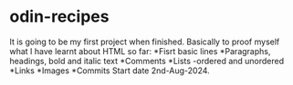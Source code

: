 # odin-recipes
It is going to be my first project when finished. Basically to proof myself what I have learnt about HTML so far:
*Fisrt basic lines
*Paragraphs, headings, bold and italic text
*Comments
*Lists -ordered and unordered
*Links
*Images
*Commits
Start date 2nd-Aug-2024.

